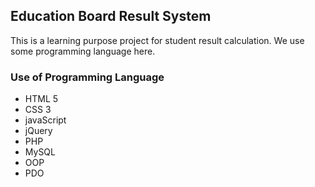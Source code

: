 ## Education Board Result System
This is a learning purpose project for student result calculation. We use some programming language here.

### Use of Programming Language
- HTML 5
- CSS 3
- javaScript
- jQuery
- PHP
- MySQL
- OOP
- PDO